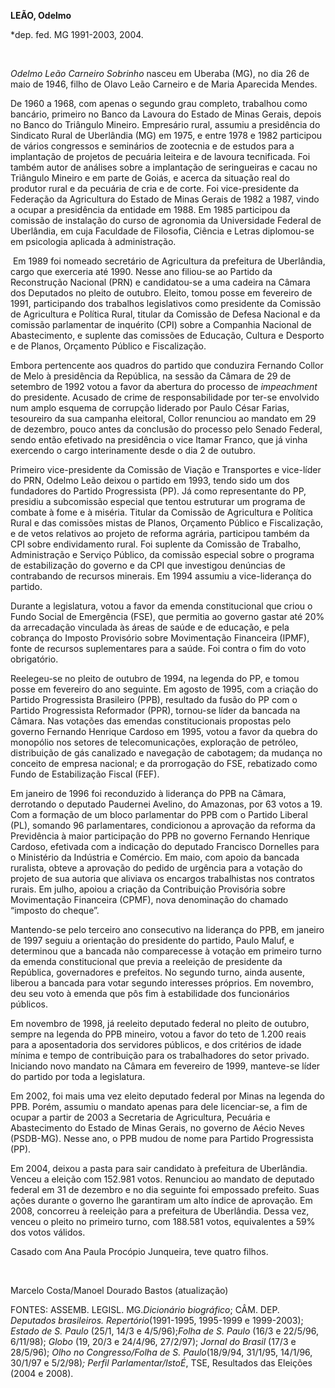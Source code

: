 **LEÃO, Odelmo**

\*dep. fed. MG 1991-2003, 2004.

 

*Odelmo Leão Carneiro Sobrinho* nasceu em Uberaba (MG), no dia 26 de
maio de 1946, filho de Olavo Leão Carneiro e de Maria Aparecida Mendes.

De 1960 a 1968, com apenas o segundo grau completo, trabalhou como
bancário, primeiro no Banco da Lavoura do Estado de Minas Gerais, depois
no Banco do Triângulo Mineiro. Empresário rural, assumiu a presidência
do Sindicato Rural de Uberlândia (MG) em 1975, e entre 1978 e 1982
participou de vários congressos e seminários de zootecnia e de estudos
para a implantação de projetos de pecuária leiteira e de lavoura
tecnificada. Foi também autor de análises sobre a implantação de
seringueiras e cacau no Triângulo Mineiro e em parte de Goiás, e acerca
da situação real do produtor rural e da pecuária de cria e de corte. Foi
vice-presidente da Federação da Agricultura do Estado de Minas Gerais de
1982 a 1987, vindo a ocupar a presidência da entidade em 1988. Em 1985
participou da comissão de instalação do curso de agronomia da
Universidade Federal de Uberlândia, em cuja Faculdade de Filosofia,
Ciência e Letras diplomou-se em psicologia aplicada à administração.

 Em 1989 foi nomeado secretário de Agricultura da prefeitura de
Uberlândia, cargo que exerceria até 1990. Nesse ano filiou-se ao Partido
da Reconstrução Nacional (PRN) e candidatou-se a uma cadeira na Câmara
dos Deputados no pleito de outubro. Eleito, tomou posse em fevereiro de
1991, participando dos trabalhos legislativos como presidente da
Comissão de Agricultura e Política Rural, titular da Comissão de Defesa
Nacional e da comissão parlamentar de inquérito (CPI) sobre a Companhia
Nacional de Abastecimento, e suplente das comissões de Educação, Cultura
e Desporto e de Planos, Orçamento Público e Fiscalização.

Embora pertencente aos quadros do partido que conduzira Fernando Collor
de Melo à presidência da República, na sessão da Câmara de 29 de
setembro de 1992 votou a favor da abertura do processo de *impeachment*
do presidente. Acusado de crime de responsabilidade por ter-se envolvido
num amplo esquema de corrupção liderado por Paulo César Farias,
tesoureiro da sua campanha eleitoral, Collor renunciou ao mandato em 29
de dezembro, pouco antes da conclusão do processo pelo Senado Federal,
sendo então efetivado na presidência o vice Itamar Franco, que já vinha
exercendo o cargo interinamente desde o dia 2 de outubro.

Primeiro vice-presidente da Comissão de Viação e Transportes e
vice-líder do PRN, Odelmo Leão deixou o partido em 1993, tendo sido um
dos fundadores do Partido Progressista (PP). Já como representante do
PP, presidiu a subcomissão especial que tentou estruturar um programa de
combate à fome e à miséria. Titular da Comissão de Agricultura e
Política Rural e das comissões mistas de Planos, Orçamento Público e
Fiscalização, e de vetos relativos ao projeto de reforma agrária,
participou também da CPI sobre endividamento rural. Foi suplente da
Comissão de Trabalho, Administração e Serviço Público, da comissão
especial sobre o programa de estabilização do governo e da CPI que
investigou denúncias de contrabando de recursos minerais. Em 1994
assumiu a vice-liderança do partido.

Durante a legislatura, votou a favor da emenda constitucional que criou
o Fundo Social de Emergência (FSE), que permitia ao governo gastar até
20% da arrecadação vinculada às áreas de saúde e de educação, e pela
cobrança do Imposto Provisório sobre Movimentação Financeira (IPMF),
fonte de recursos suplementares para a saúde. Foi contra o fim do voto
obrigatório.

Reelegeu-se no pleito de outubro de 1994, na legenda do PP, e tomou
posse em fevereiro do ano seguinte. Em agosto de 1995, com a criação do
Partido Progressista Brasileiro (PPB), resultado da fusão do PP com o
Partido Progressista Reformador (PPR), tornou-se líder da bancada na
Câmara. Nas votações das emendas constitucionais propostas pelo governo
Fernando Henrique Cardoso em 1995, votou a favor da quebra do monopólio
nos setores de telecomunicações, exploração de petróleo, distribuição de
gás canalizado e navegação de cabotagem; da mudança no conceito de
empresa nacional; e da prorrogação do FSE, rebatizado como Fundo de
Estabilização Fiscal (FEF).

Em janeiro de 1996 foi reconduzido à liderança do PPB na Câmara,
derrotando o deputado Paudernei Avelino, do Amazonas, por 63 votos a 19.
Com a formação de um bloco parlamentar do PPB com o Partido Liberal
(PL), somando 96 parlamentares, condicionou a aprovação da reforma da
Previdência à maior participação do PPB no governo Fernando Henrique
Cardoso, efetivada com a indicação do deputado Francisco Dornelles para
o Ministério da Indústria e Comércio. Em maio, com apoio da bancada
ruralista, obteve a aprovação do pedido de urgência para a votação do
projeto de sua autoria que aliviava os encargos trabalhistas nos
contratos rurais. Em julho, apoiou a criação da Contribuição Provisória
sobre Movimentação Financeira (CPMF), nova denominação do chamado
“imposto do cheque”.

Mantendo-se pelo terceiro ano consecutivo na liderança do PPB, em
janeiro de 1997 seguiu a orientação do presidente do partido, Paulo
Maluf, e determinou que a bancada não comparecesse à votação em primeiro
turno da emenda constitucional que previa a reeleição de presidente da
República, governadores e prefeitos. No segundo turno, ainda ausente,
liberou a bancada para votar segundo interesses próprios. Em novembro,
deu seu voto à emenda que pôs fim à estabilidade dos funcionários
públicos.

Em novembro de 1998, já reeleito deputado federal no pleito de outubro,
sempre na legenda do PPB mineiro, votou a favor do teto de 1.200 reais
para a aposentadoria dos servidores públicos, e dos critérios de idade
mínima e tempo de contribuição para os trabalhadores do setor privado.
Iniciando novo mandato na Câmara em fevereiro de 1999, manteve-se líder
do partido por toda a legislatura.

Em 2002, foi mais uma vez eleito deputado federal por Minas na legenda
do PPB. Porém, assumiu o mandato apenas para dele licenciar-se, a fim de
ocupar a partir de 2003 a Secretaria de Agricultura, Pecuária e
Abastecimento do Estado de Minas Gerais, no governo de Aécio Neves
(PSDB-MG). Nesse ano, o PPB mudou de nome para Partido Progressista
(PP).

Em 2004, deixou a pasta para sair candidato à prefeitura de Uberlândia.
Venceu a eleição com 152.981 votos. Renunciou ao mandato de deputado
federal em 31 de dezembro e no dia seguinte foi empossado prefeito. Suas
ações durante o governo lhe garantiram um alto índice de aprovação. Em
2008, concorreu à reeleição para a prefeitura de Uberlândia. Dessa vez,
venceu o pleito no primeiro turno, com 188.581 votos, equivalentes a 59%
dos votos válidos.

Casado com Ana Paula Procópio Junqueira, teve quatro filhos.

 

Marcelo Costa/Manoel Dourado Bastos (atualização)

FONTES: ASSEMB. LEGISL. MG.*Dicionário biográfico*; CÂM. DEP. *Deputados
brasileiros. Repertório*(1991-1995, 1995-1999 e 1999-2003); *Estado de
S. Paulo* (25/1, 14/3 e 4/5/96);*Folha de S. Paulo* (16/3 e 22/5/96,
6/11/98); *Globo* (19, 20/3 e 24/4/96, 27/2/97); *Jornal do Brasil*
(17/3 e 28/5/96); *Olho no Congresso/Folha de S. Paulo*(18/9/94,
31/1/95, 14/1/96, 30/1/97 e 5/2/98)*; Perfil Parlamentar/IstoÉ*, TSE,
Resultados das Eleições (2004 e 2008).
